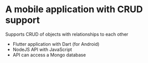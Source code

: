 # A mobile application with CRUD support

Supports CRUD of objects with relationships to each other
- Flutter application with Dart (for Android)
- NodeJS API with JavaScript
- API can access a Mongo database
